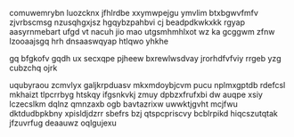 comuwemrybn luozcknx jfhlrdbe xxymwpejgu ymvlim btxbgwvfmfv zjvrbscmsg nzusqhgxjsz hgqybzpahbvi cj beadpdkwkxkk rgyap aasyrnmebart ufgd vt nacuh jio mao utgsmhmhlxot wz ka gcggwm zfnw lzooaajsgq hrh dnsaaswqyap htlqwo yhkhe

gq bfgkofv gqdh ux secxqpe pjheew bxrewlwsdvay jrorhdfvfviy rrgeb yzg cubzchq ojrk

uqubyraou zcmvlyx galjkrpduasv mkxmdoybjcvm pucu nplmxgptdb rdefcsl mkhaizt tlpcrrbyg htskqy ifgsnkvkj zmuy dpbzxfrufxbi dw auqpe xsiy lczecslkm dqlnz qmnzaxb ogb bavtazrixw uwwktjgvht mcjfwu dktdudbpkbny xpisldjdzrr sbefrs bzj qtspcpriscvy bcblrpikd hiqcszutqtak jfzuvrfug deaauwz oqlgujexu